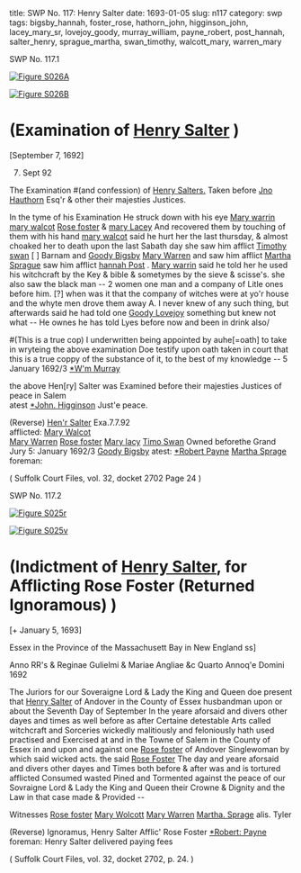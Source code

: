 title: SWP No. 117: Henry Salter
date: 1693-01-05
slug: n117
category: swp
tags: bigsby_hannah, foster_rose, hathorn_john, higginson_john, lacey_mary_sr, lovejoy_goody, murray_william, payne_robert, post_hannah, salter_henry, sprague_martha, swan_timothy, walcott_mary, warren_mary


<div markdown class="doc" id="n117.1">

<div class="doc_id">SWP No. 117.1</div>


<span markdown class="figure">[![Figure S026A](archives/Suffolk/small/S026A.jpg)](archives/Suffolk/large/S026A.jpg)</span>

<span markdown class="figure">[![Figure S026B](archives/Suffolk/small/S026B.jpg)](archives/Suffolk/large/S026B.jpg)</span>

# (Examination of [Henry Salter](/tag/salter_henry.html) )

[September 7, 1692]

7. Sept 92

The Examination #(and confession) of [Henry Salters.](/tag/salter_henry.html) Taken before [Jno Hauthorn](/tag/hathorn_john.html) Esq'r & other their majesties Justices.

In the tyme of his Examination He struck down with his eye [Mary warrin](/tag/warren_mary.html) [mary walcot](/tag/walcott_mary.html) [Rose foster](/tag/foster_rose.html) & [mary Lacey](/tag/lacey_mary_sr.html) And recovered them by touching of them with his hand 
[mary walcot](/tag/walcott_mary.html) said he hurt her the last thursday, & almost choaked her to death upon the last Sabath day she saw him afflict [Timothy swan](/tag/swan_timothy.html) [ ] Barnam and [Goody Bigsby](/tag/bigsby_hannah.html) [Mary Warren](/tag/warren_mary.html) and saw him afflict [Martha Sprague](/tag/sprague_martha.html) saw him afflict [hannah Post](/tag/post_hannah.html) . 
[Mary warrin](/tag/warren_mary.html) said he told her he used his witchcraft by the Key & bible & sometymes by the sieve & scisse's. she also saw the black man -- 2 women one man and a company of Litle ones before him.
[?] when was it that the company of witches were at yo'r house and the whyte men drove them away A. I never knew of any such thing, but afterwards said he had told one [Goody Lovejoy](/tag/lovejoy_goody.html) something but knew not what -- 
He ownes he has told Lyes before now and been in drink also/ 

#(This is a true cop) I underwritten being appointed by auhe[=oath]  to take in wryteing the above examination Doe testify upon oath taken in court that this is a true coppy of the substance of it, to the best of my knowledge --
5 January 1692/3                                                          [*W'm Murray](/tag/murray_william.html) 

the above Hen[ry] Salter was Examined before 
their majesties Justices of peace in Salem  
                atest [*John. Higginson](/tag/higginson_john.html) Just'e peace. 

(Reverse)  [Hen'r Salter](/tag/salter_henry.html) Exa.7.7.92  
 afflicted:
 [Mary Walcot](/tag/walcott_mary.html)                                                                   
 [Mary Warren](/tag/warren_mary.html) 
[Rose foster](/tag/foster_rose.html) 
[Mary lacy](/tag/lacey_mary_sr.html) 
[Timo Swan](/tag/swan_timothy.html)                         Owned beforethe Grand Jury 5: January 1692/3 
[Goody Bigsby](/tag/bigsby_hannah.html)                     atest:  [*Robert Payne](/tag/payne_robert.html)
[Martha Sprage](/tag/sprague_martha.html)                   foreman: 
                   
                                                                           





( Suffolk Court Files, vol. 32, docket 2702 Page 24 )


</div>



<div markdown class="doc" id="n117.2">

<div class="doc_id">SWP No. 117.2</div>


<span markdown class="figure">[![Figure S025r](archives/Suffolk/small/S025A.jpg)](archives/Suffolk/large/S025A.jpg)</span>

<span markdown class="figure">[![Figure S025v](archives/Suffolk/small/S025B.jpg)](archives/Suffolk/large/S025B.jpg)</span>

# (Indictment of [Henry Salter](/tag/salter_henry.html), for Afflicting Rose Foster (Returned Ignoramous) )

[+ January 5, 1693]

Essex in the Province of the Massachusett Bay in New England ss]

Anno RR's & Reginae Gulielmi & Mariae Angliae &c Quarto Annoq'e Domini 1692

The Juriors for our Soveraigne Lord & Lady the King and Queen doe present that [Henry Salter](/tag/salter_henry.html) of Andover in the County of Essex husbandman upon or about the Seventh Day of September In the yeare aforsaid and divers other dayes and times as well before as after Certaine detestable Arts called witchcraft and Sorceries wickedly malitiously and feloniously hath used practised and Exercised at and in the Towne of Salem in the County of Essex in and upon and against one [Rose foster](/tag/foster_rose.html) of Andover Singlewoman by which said wicked acts. the said [Rose Foster](/tag/foster_rose.html) The day and yeare aforsaid and divers other dayes and Times both before & after was and is tortured afflicted Consumed wasted Pined and Tormented against the peace of our Sovraigne Lord & Lady the King and Queen their Crowne & Dignity and the Law in that case made & Provided --

Witnesses 
[Rose foster](/tag/foster_rose.html)
[Mary Wolcott](/tag/walcott_mary.html)
[Mary Warren](/tag/warren_mary.html)
[Martha. Sprage](/tag/sprague_martha.html) alis. Tyler 

(Reverse) Ignoramus, Henry Salter Afflic' Rose Foster 
[*Robert: Payne](/tag/payne_robert.html) foreman:
Henry Salter delivered paying fees


( Suffolk Court Files, vol. 32, docket 2702, p. 24. )



</div>